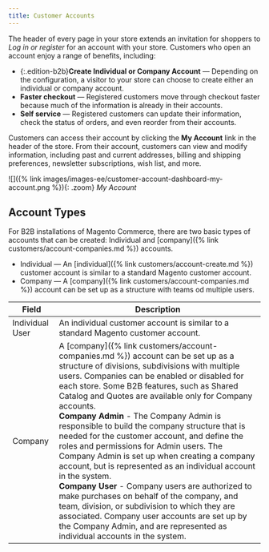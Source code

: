 ```yaml
---
title: Customer Accounts
---
```


The header of every page in your store extends an invitation for shoppers to _Log in or register_ for an account with your store. Customers who open an account enjoy a range of benefits, including:

- {:.edition-b2b}**Create Individual or Company Account** — Depending on the configuration, a visitor to your store can choose to create either an individual or company account.
- **Faster checkout** — Registered customers move through checkout faster because much of the information is already in their accounts.
- **Self service** — Registered customers can update their information, check the status of orders, and even reorder from their accounts.

Customers can access their account by clicking the **My Account** link in the header of the store. From their account, customers can view and modify information, including past and current addresses, billing and shipping preferences, newsletter subscriptions, wish list, and more.

![]({% link images/images-ee/customer-account-dashboard-my-account.png %}){: .zoom}
<span class="caption-edition-ee">_My Account_</span>

## <span class="heading-edition-b2b">Account Types</span>

For B2B installations of Magento Commerce, there are two basic types of accounts that can be created: Individual and [company]({% link customers/account-companies.md %}) accounts.

- Individual — An [individual]({% link customers/account-create.md %}) customer account is similar to a standard Magento customer account.
- Company — A [company]({% link customers/account-companies.md %}) account can be set up as a structure with teams od multiple users.

|Field|Description|
|--- |--- |
|Individual User|An individual customer account is similar to a standard Magento customer account.|
|Company|A [company]({% link customers/account-companies.md %}) account can be set up as a structure of divisions, subdivisions with multiple users. Companies can be enabled or disabled for each store. Some B2B features, such as Shared Catalog and Quotes are available only for Company accounts. <br/>**Company Admin** - The Company Admin is responsible to build the company structure that is needed for the customer account, and define the roles and permissions for  Admin users. The Company Admin is set up when creating a company account, but is represented as an individual account in the system. <br/>**Company User** - Company users are authorized to make purchases on behalf of the company, and team, division, or subdivision to which they are associated. Company user accounts are set up by the Company Admin, and are represented as individual accounts in the system.|
